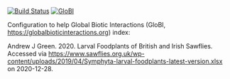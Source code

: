 [![Build Status](https://travis-ci.com/globalbioticinteractions/sawflies.svg)](https://travis-ci.com/globalbioticinteractions/sawflies) [![GloBI](http://api.globalbioticinteractions.org/interaction.svg?accordingTo=globi:globalbioticinteractions/sawflies)](http://globalbioticinteractions.org/?accordingTo=globi:globalbioticinteractions/sawflies)

Configuration to help Global Biotic Interactions (GloBI, https://globalbioticinteractions.org) index: 

Andrew J Green. 2020. Larval Foodplants of British and Irish Sawflies. Accessed via https://www.sawflies.org.uk/wp-content/uploads/2019/04/Symphyta-larval-foodplants-latest-version.xlsx on 2020-12-28.